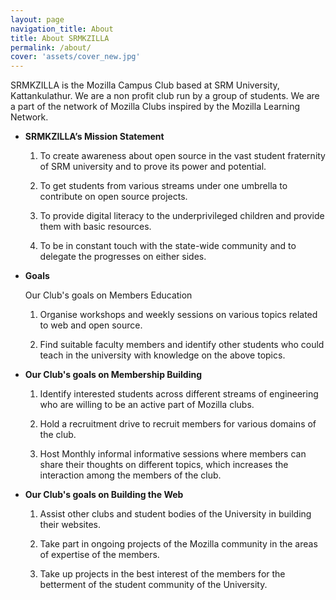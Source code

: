 ```yaml
---
layout: page
navigation_title: About
title: About SRMKZILLA
permalink: /about/
cover: 'assets/cover_new.jpg'
---
```


SRMKZILLA is the Mozilla Campus Club based at SRM University, Kattankulathur. We are a non profit club run by a group of students. We are a part of the network of Mozilla Clubs inspired by the Mozilla Learning Network.

<ul>
<li><b>SRMKZILLA’s  Mission Statement</b></li>

1) To create awareness about open source in the vast student fraternity of SRM university and to prove its power and potential.

2) To get students from various streams under one umbrella to contribute on open source projects.

3) To provide digital literacy to the underprivileged children and provide them with basic resources.

4) To be in constant touch with the state-wide community and to delegate the progresses on either sides. 

<li><b>Goals</b></li>

Our Club's goals on Members Education

1) Organise workshops and weekly sessions on various topics related to web and open source.

2) Find suitable faculty members and identify other students who could teach in the university with knowledge on the above topics.

<li><b>Our Club's goals on Membership Building</b></li>

1) Identify interested students across different streams of engineering who are willing to be an active part of Mozilla clubs.

2) Hold a recruitment drive to recruit members for various domains of the club.

3) Host Monthly informal informative sessions where members can share their thoughts on different topics, which increases the interaction among the members of the club.

 
<li><b>Our Club's goals on Building the Web</b></li>

1) Assist other clubs and student bodies of the University in building their websites.

2) Take part in ongoing projects of the Mozilla community in the areas of expertise of the members.

3) Take up projects in the best interest of the members for the betterment of the student community of the University.

</ul>